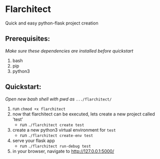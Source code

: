# Flarchitect
Quick and easy python-flask project creation

## Prerequisites:
_Make sure these dependencies are installed before quickstart_
1. bash
2. pip
3. python3

## Quickstart:
_Open new bash shell with pwd as_ `.../flarchitect/`
1. run `chmod +x flarchitect`
2. now that flarchitect can be executed, lets create a new project called 'test'
    - run `./flarchitect create test`
3. create a new python3 virtual environment for `test`
    - run  `./flarchitect create-env test`
4. serve your flask app
    - run `./flarchitect run-debug test`
5. in your browser, navigate to http://127.0.0.1:5000/
